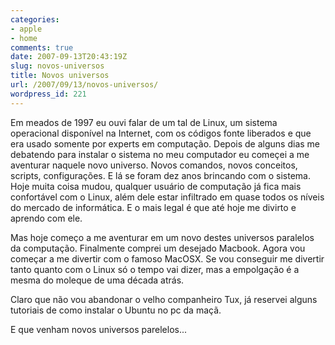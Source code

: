 ```yaml
---
categories:
- apple
- home
comments: true
date: 2007-09-13T20:43:19Z
slug: novos-universos
title: Novos universos
url: /2007/09/13/novos-universos/
wordpress_id: 221
---
```


Em  meados de 1997 eu ouvi falar de um tal de Linux, um sistema operacional disponível na Internet, com os códigos fonte liberados e que era usado somente por experts em computação. Depois de alguns dias me debatendo para instalar o sistema no meu computador eu começei a me aventurar naquele novo universo. Novos comandos, novos conceitos, scripts, configurações. E lá se foram dez anos brincando com o sistema. Hoje muita coisa mudou, qualquer usuário de computação já fica mais confortável com o Linux, além dele estar infiltrado em quase todos os níveis do mercado de informática. E o mais legal é que até hoje me divirto e aprendo com ele.

Mas hoje começo a me aventurar em um novo destes universos paralelos da computação. Finalmente comprei um desejado Macbook. Agora vou começar a me divertir com o famoso MacOSX. Se vou conseguir me divertir tanto quanto com o Linux só o tempo vai dizer, mas a empolgação é a mesma do moleque de uma década atrás.

Claro que não vou abandonar o velho companheiro Tux, já reservei alguns tutoriais de como instalar o Ubuntu no pc da maçã.

E que venham novos universos parelelos...
